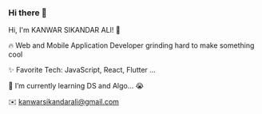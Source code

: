 ### Hi there 👋

Hi, I'm KANWAR SIKANDAR ALI! 👋

🔥 Web and Mobile Application Developer grinding hard to make something cool

✨ Favorite Tech: JavaScript, React, Flutter ...

📓 I’m currently learning DS and Algo... 😭

✉️ kanwarsikandarali@gmail.com
